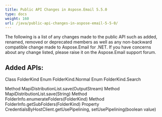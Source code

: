 ```yaml
---
title: Public API Changes in Aspose.Email 5.5.0
type: docs
weight: 160
url: /java/public-api-changes-in-aspose-email-5-5-0/
---
```


The following is a list of any changes made to the public API such as added, renamed, removed or deprecated members as well as any non-backward compatible change made to Aspose.Email for .NET. If you have concerns about any change listed, please raise it on the Aspose.Email support forum.
## **Added APIs:**
Class FolderKind
Enum FolderKind.Normal
Enum FolderKind.Search

Method MapiDistributionList.save(OutputStream)
Method MapiDistributionList.save(String)
Method FolderInfo.enumerateFolders(FolderKind)
Method FolderInfo.getSubFolders(FolderKind)
Property CredentialsByHostClient.getUsePipelining, setUsePipelining(boolean value)

